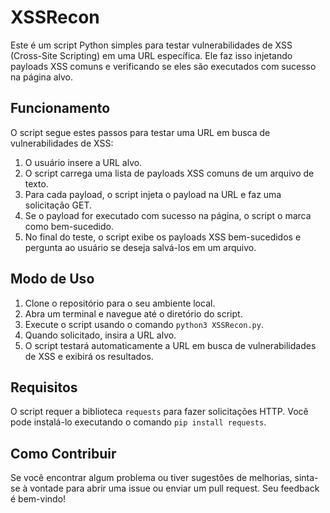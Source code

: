 
# XSSRecon

Este é um script Python simples para testar vulnerabilidades de XSS (Cross-Site Scripting) em uma URL específica. Ele faz isso injetando payloads XSS comuns e verificando se eles são executados com sucesso na página alvo.

## Funcionamento

O script segue estes passos para testar uma URL em busca de vulnerabilidades de XSS:

1. O usuário insere a URL alvo.
2. O script carrega uma lista de payloads XSS comuns de um arquivo de texto.
3. Para cada payload, o script injeta o payload na URL e faz uma solicitação GET.
4. Se o payload for executado com sucesso na página, o script o marca como bem-sucedido.
5. No final do teste, o script exibe os payloads XSS bem-sucedidos e pergunta ao usuário se deseja salvá-los em um arquivo.

## Modo de Uso

1. Clone o repositório para o seu ambiente local.
2. Abra um terminal e navegue até o diretório do script.
3. Execute o script usando o comando `python3 XSSRecon.py`.
4. Quando solicitado, insira a URL alvo.
5. O script testará automaticamente a URL em busca de vulnerabilidades de XSS e exibirá os resultados.

## Requisitos

O script requer a biblioteca `requests` para fazer solicitações HTTP. Você pode instalá-lo executando o comando `pip install requests`.

## Como Contribuir

Se você encontrar algum problema ou tiver sugestões de melhorias, sinta-se à vontade para abrir uma issue ou enviar um pull request. Seu feedback é bem-vindo!
